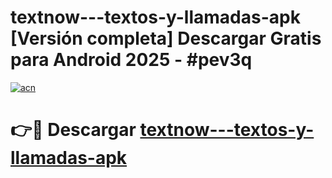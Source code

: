 # textnow---textos-y-llamadas-apk  [Versión completa] Descargar Gratis para Android 2025 - #pev3q

[![acn](https://github.com/user-attachments/assets/0f9c940e-d8b0-45ae-aac7-cd30a18b3e1c)](https://apps.freeplayer.one?title=textnow---textos-y-llamadas-apk&ref=9F)

# 👉🔴 Descargar [textnow---textos-y-llamadas-apk](https://apps.freeplayer.one?title=textnow---textos-y-llamadas-apk&ref=9F)